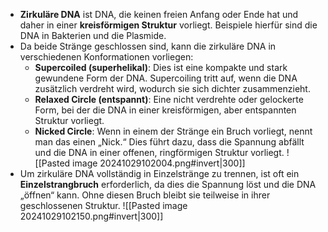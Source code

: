 - **Zirkuläre DNA** ist DNA, die keinen freien Anfang oder Ende hat und daher in einer **kreisförmigen Struktur** vorliegt. Beispiele hierfür sind die DNA in Bakterien und die Plasmide.
- Da beide Stränge geschlossen sind, kann die zirkuläre DNA in verschiedenen Konformationen vorliegen:
    - **Supercoiled (superhelikal)**: Dies ist eine kompakte und stark gewundene Form der DNA. Supercoiling tritt auf, wenn die DNA zusätzlich verdreht wird, wodurch sie sich dichter zusammenzieht.
    - **Relaxed Circle (entspannt)**: Eine nicht verdrehte oder gelockerte Form, bei der die DNA in einer kreisförmigen, aber entspannten Struktur vorliegt.
    - **Nicked Circle**: Wenn in einem der Stränge ein Bruch vorliegt, nennt man das einen „Nick.“ Dies führt dazu, dass die Spannung abfällt und die DNA in einer offenen, ringförmigen Struktur vorliegt.
![[Pasted image 20241029102004.png#invert|300]]
- Um zirkuläre DNA vollständig in Einzelstränge zu trennen, ist oft ein **Einzelstrangbruch** erforderlich, da dies die Spannung löst und die DNA „öffnen“ kann. Ohne diesen Bruch bleibt sie teilweise in ihrer geschlossenen Struktur.
![[Pasted image 20241029102150.png#invert|300]]